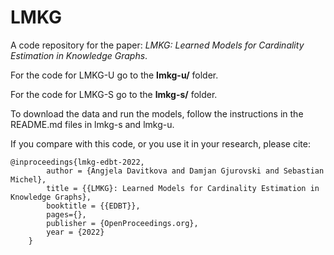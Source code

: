 # LMKG

A code repository for the paper: _LMKG: Learned Models for Cardinality Estimation in Knowledge Graphs_.

For the code for LMKG-U go to the **lmkg-u/** folder.

For the code for LMKG-S go to the **lmkg-s/** folder.

To download the data and run the models, follow the instructions in the README.md files in lmkg-s and lmkg-u.


If you compare with this code, or you use it in your research, please cite:

```
@inproceedings{lmkg-edbt-2022,    
        author = {Angjela Davitkova and Damjan Gjurovski and Sebastian Michel},    
        title = {{LMKG}: Learned Models for Cardinality Estimation in Knowledge Graphs},    
        booktitle = {{EDBT}},  
        pages={},
        publisher = {OpenProceedings.org},  
        year = {2022}    
    }
```   